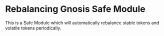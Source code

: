 # Rebalancing Gnosis Safe Module

This is a Safe Module which will automatically rebalance stable tokens and volatile tokens periodically.

